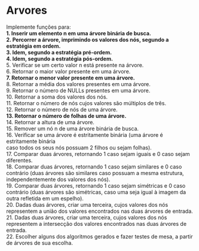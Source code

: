# Arvores

Implemente funções para:<br>
**1. Inserir um elemento n em uma árvore binária de busca.**<br>
**2. Percorrer a árvore, imprimindo os valores dos nós, segundo a estratégia em ordem.**<br>
**3. Idem, segundo a estratégia pré-ordem.**<br>
**4. Idem, segundo a estratégia pós-ordem.**<br>
5. Verificar se um certo valor n está presente na árvore.<br>
6. Retornar o maior valor presente em uma árvore.<br>
**7. Retornar o menor valor presente em uma árvore.**<br>
8. Retornar a média dos valores presentes em uma árvore.<br>
9. Retornar o número de NULLs presentes em uma árvore.<br>
10. Retornar a soma dos valores dos nós.<br>
11. Retornar o número de nós cujos valores são múltiplos de três.<br>
12. Retornar o número de nós de uma árvore.<br>
**13. Retornar o número de folhas de uma árvore.**<br>
14. Retornar a altura de uma árvore.<br>
15. Remover um nó n de uma árvore binária de busca.<br>
16. Verificar se uma árvore é estritamente binária (uma árvore é estritamente binária<br>
caso todos os seus nós possuam 2 filhos ou sejam folhas).<br>
17. Comparar duas árvores, retornando 1 caso sejam iguais e 0 caso sejam diferentes.<br>
18. Comparar duas árvores, retornando 1 caso sejam similares e 0 caso contrário (duas
árvores são similares caso possuam a mesma estrutura, independentemente dos
valores dos nós). <br>
19. Comparar duas árvores, retornando 1 caso sejam simétricas e 0 caso contrário (duas
árvores são simétricas, caso uma seja igual à imagem da outra refletida em um
espelho).<br>
20. Dadas duas árvores, criar uma terceira, cujos valores dos nós representem a união
dos valores encontrados nas duas árvores de entrada.<br>
21. Dadas duas árvores, criar uma terceira, cujos valores dos nós representem a
intersecção dos valores encontrados nas duas árvores de entrada.<br>
22. Escolher alguns dos algoritmos gerados e fazer testes de mesa, a partir de árvores de
sua escolha. <br>
